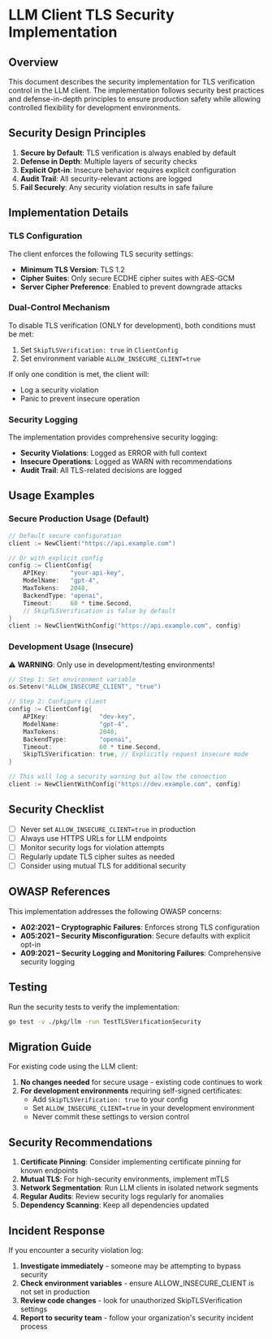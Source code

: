 # LLM Client TLS Security Implementation

## Overview

This document describes the security implementation for TLS verification control in the LLM client. The implementation follows security best practices and defense-in-depth principles to ensure production safety while allowing controlled flexibility for development environments.

## Security Design Principles

1. **Secure by Default**: TLS verification is always enabled by default
2. **Defense in Depth**: Multiple layers of security checks
3. **Explicit Opt-in**: Insecure behavior requires explicit configuration
4. **Audit Trail**: All security-relevant actions are logged
5. **Fail Securely**: Any security violation results in safe failure

## Implementation Details

### TLS Configuration

The client enforces the following TLS security settings:

- **Minimum TLS Version**: TLS 1.2
- **Cipher Suites**: Only secure ECDHE cipher suites with AES-GCM
- **Server Cipher Preference**: Enabled to prevent downgrade attacks

### Dual-Control Mechanism

To disable TLS verification (ONLY for development), both conditions must be met:

1. Set `SkipTLSVerification: true` in `ClientConfig`
2. Set environment variable `ALLOW_INSECURE_CLIENT=true`

If only one condition is met, the client will:
- Log a security violation
- Panic to prevent insecure operation

### Security Logging

The implementation provides comprehensive security logging:

- **Security Violations**: Logged as ERROR with full context
- **Insecure Operations**: Logged as WARN with recommendations
- **Audit Trail**: All TLS-related decisions are logged

## Usage Examples

### Secure Production Usage (Default)

```go
// Default secure configuration
client := NewClient("https://api.example.com")

// Or with explicit config
config := ClientConfig{
    APIKey:      "your-api-key",
    ModelName:   "gpt-4",
    MaxTokens:   2048,
    BackendType: "openai",
    Timeout:     60 * time.Second,
    // SkipTLSVerification is false by default
}
client := NewClientWithConfig("https://api.example.com", config)
```

### Development Usage (Insecure)

⚠️ **WARNING**: Only use in development/testing environments!

```go
// Step 1: Set environment variable
os.Setenv("ALLOW_INSECURE_CLIENT", "true")

// Step 2: Configure client
config := ClientConfig{
    APIKey:              "dev-key",
    ModelName:           "gpt-4",
    MaxTokens:           2048,
    BackendType:         "openai",
    Timeout:             60 * time.Second,
    SkipTLSVerification: true, // Explicitly request insecure mode
}

// This will log a security warning but allow the connection
client := NewClientWithConfig("https://dev.example.com", config)
```

## Security Checklist

- [ ] Never set `ALLOW_INSECURE_CLIENT=true` in production
- [ ] Always use HTTPS URLs for LLM endpoints
- [ ] Monitor security logs for violation attempts
- [ ] Regularly update TLS cipher suites as needed
- [ ] Consider using mutual TLS for additional security

## OWASP References

This implementation addresses the following OWASP concerns:

- **A02:2021 – Cryptographic Failures**: Enforces strong TLS configuration
- **A05:2021 – Security Misconfiguration**: Secure defaults with explicit opt-in
- **A09:2021 – Security Logging and Monitoring Failures**: Comprehensive security logging

## Testing

Run the security tests to verify the implementation:

```bash
go test -v ./pkg/llm -run TestTLSVerificationSecurity
```

## Migration Guide

For existing code using the LLM client:

1. **No changes needed** for secure usage - existing code continues to work
2. **For development environments** requiring self-signed certificates:
   - Add `SkipTLSVerification: true` to your config
   - Set `ALLOW_INSECURE_CLIENT=true` in your development environment
   - Never commit these settings to version control

## Security Recommendations

1. **Certificate Pinning**: Consider implementing certificate pinning for known endpoints
2. **Mutual TLS**: For high-security environments, implement mTLS
3. **Network Segmentation**: Run LLM clients in isolated network segments
4. **Regular Audits**: Review security logs regularly for anomalies
5. **Dependency Scanning**: Keep all dependencies updated

## Incident Response

If you encounter a security violation log:

1. **Investigate immediately** - someone may be attempting to bypass security
2. **Check environment variables** - ensure ALLOW_INSECURE_CLIENT is not set in production
3. **Review code changes** - look for unauthorized SkipTLSVerification settings
4. **Report to security team** - follow your organization's security incident process